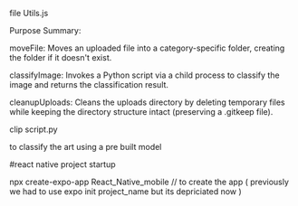 file Utils.js

Purpose Summary:

moveFile: Moves an uploaded file into a category-specific folder, creating the folder if it doesn't exist.

classifyImage: Invokes a Python script via a child process to classify the image and returns the classification result.

cleanupUploads: Cleans the uploads directory by deleting temporary files while keeping the directory structure intact (preserving a .gitkeep file).

clip script.py

to classify the art using a pre built model

#react native project startup

npx create-expo-app React_Native_mobile // to create the app ( previously we had to use expo init project_name but its depriciated now )

